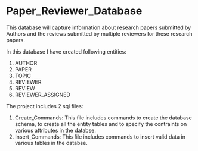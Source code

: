 # Paper_Reviewer_Database
This database will capture information about research papers submitted by Authors and the reviews submitted by multiple reviewers for these research papers.

In this database I have created following entities:
1. AUTHOR
2. PAPER
3. TOPIC
4. REVIEWER
5. REVIEW
6. REVIEWER_ASSIGNED

The project includes 2 sql files:
1. Create_Commands: This file includes commands to create the database schema, to create all the entity tables and to specify the contraints on various attributes in the databse.
2. Insert_Commands: This file includes commands to insert valid data in various tables in the databse.
